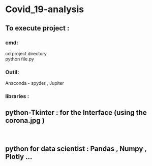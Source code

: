 # Covid_19-analysis

<h2>To execute project : <br></h2>
<h3>cmd:</h3> 
cd  project directory <br>
python  file.py <br>
<h3>Outil:</h3> 
Anaconda - spyder , Jupiter  <br>
<h3>libraries :</h3> 

<h2>python-Tkinter : for the Interface (using the corona.jpg )</h2><br>
<h2>python for data scientist : Pandas , Numpy , Plotly ...</h2><br>


 
